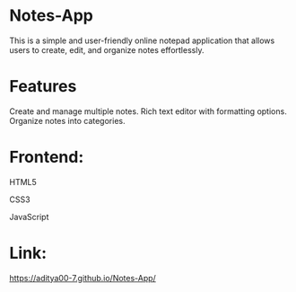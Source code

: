 # Notes-App
This is a simple and user-friendly online notepad application that allows users to create, edit, and organize notes effortlessly. 
# Features
Create and manage multiple notes.
Rich text editor with formatting options.
Organize notes into categories.
# Frontend:
HTML5

CSS3

JavaScript

# Link:
https://aditya00-7.github.io/Notes-App/
